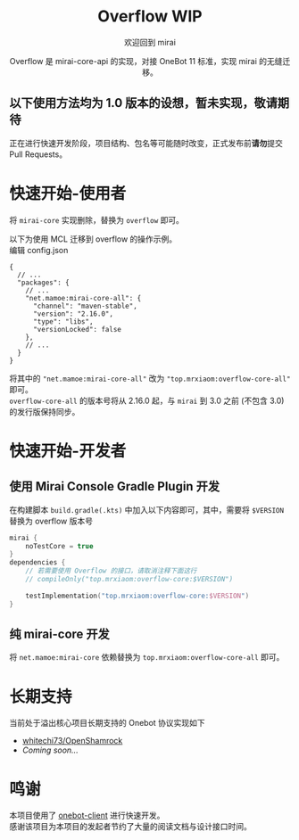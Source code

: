 <div align="center">
  <h1>Overflow WIP</h1>
  
  欢迎回到 mirai
  
  Overflow 是 mirai-core-api 的实现，对接 OneBot 11 标准，实现 mirai 的无缝迁移。
</div>

## 以下使用方法均为 1.0 版本的设想，暂未实现，敬请期待

正在进行快速开发阶段，项目结构、包名等可能随时改变，正式发布前**请勿**提交 Pull Requests。

# 快速开始-使用者

将 `mirai-core` 实现删除，替换为 `overflow` 即可。

以下为使用 MCL 迁移到 overflow 的操作示例。  
编辑 config.json
```json5
{
  // ...
  "packages": {
    // ...
    "net.mamoe:mirai-core-all": {
      "channel": "maven-stable",
      "version": "2.16.0",
      "type": "libs",
      "versionLocked": false
    },
    // ...
  }
}
```
将其中的 `"net.mamoe:mirai-core-all"` 改为 `"top.mrxiaom:overflow-core-all"` 即可。  
`overflow-core-all` 的版本号将从 2.16.0 起，与 `mirai` 到 3.0 之前 (不包含 3.0) 的发行版保持同步。

# 快速开始-开发者

## 使用 Mirai Console Gradle Plugin 开发

在构建脚本 `build.gradle(.kts)` 中加入以下内容即可，其中，需要将 `$VERSION` 替换为 overflow 版本号

```kotlin
mirai {
    noTestCore = true
}
dependencies {
    // 若需要使用 Overflow 的接口，请取消注释下面这行
    // compileOnly("top.mrxiaom:overflow-core:$VERSION")
    
    testImplementation("top.mrxiaom:overflow-core:$VERSION")
}
```

## 纯 mirai-core 开发

将 `net.mamoe:mirai-core` 依赖替换为 `top.mrxiaom:overflow-core-all` 即可。

# 长期支持

当前处于溢出核心项目长期支持的 Onebot 协议实现如下

* [whitechi73/OpenShamrock](https://github.com/whitechi73/OpenShamrock)
* *Coming soon...*

# 鸣谢

本项目使用了 [onebot-client](https://github.com/cnlimiter/onebot-client) 进行快速开发。  
感谢该项目为本项目的发起者节约了大量的阅读文档与设计接口时间。
